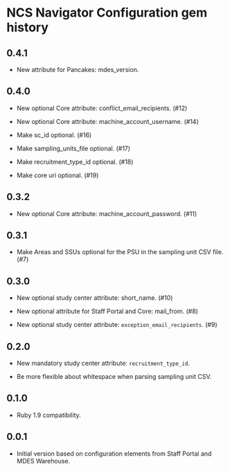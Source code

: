NCS Navigator Configuration gem history
=======================================

0.4.1
-----

- New attribute for Pancakes: mdes_version.

0.4.0
-----

- New optional Core attribute: conflict_email_recipients.  (#12)

- New optional Core attribute: machine_account_username.  (#14)

- Make sc_id optional.  (#16)

- Make sampling_units_file optional.  (#17)

- Make recruitment_type_id optional.  (#18)

- Make core uri optional.  (#19)

0.3.2
-----

- New optional Core attribute: machine_account_password.  (#11)

0.3.1
-----

- Make Areas and SSUs optional for the PSU in the sampling unit CSV
  file. (#7)

0.3.0
-----

- New optional study center attribute: short_name. (#10)

- New optional attribute for Staff Portal and Core: mail_from. (#8)

- New optional study center attribute: `exception_email_recipients`. (#9)

0.2.0
-----

- New mandatory study center attribute: `recruitment_type_id`.

- Be more flexible about whitespace when parsing sampling unit CSV.

0.1.0
-----

- Ruby 1.9 compatibility.

0.0.1
-----

- Initial version based on configuration elements from Staff Portal
  and MDES Warehouse.
